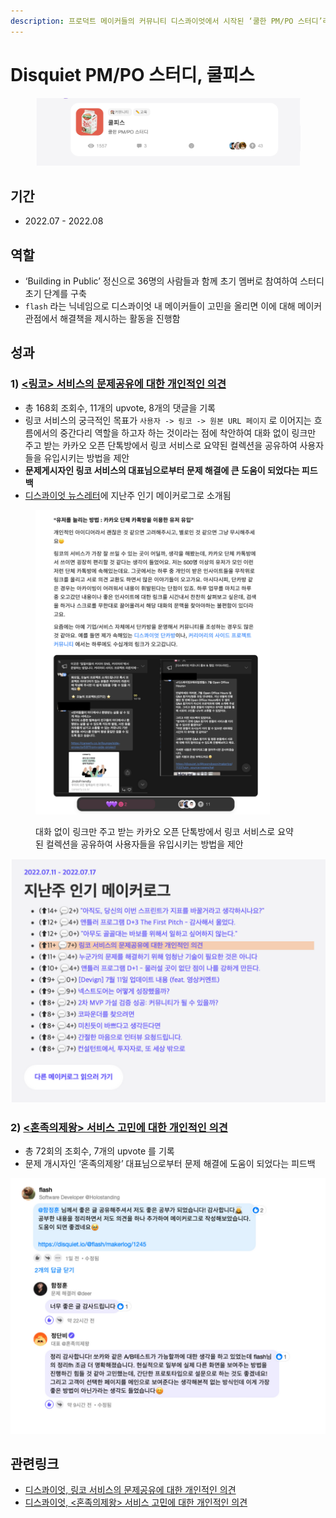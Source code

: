 ```yaml
---
description: 프로덕트 메이커들의 커뮤니티 디스콰이엇에서 시작된 ‘쿨한 PM/PO 스터디’라는 뜻의 스터디 모임에서 프로덕트 개선에 대한 글을 작성
---
```


# Disquiet PM/PO 스터디, 쿨피스

<figure><img src="../.gitbook/assets/image (132).png" alt=""><figcaption></figcaption></figure>

## 기간

* 2022.07 - 2022.08

## **역할**

* ‘Building in Public’ 정신으로 36명의 사람들과 함께 초기 멤버로 참여하여 스터디 초기 단계를 구축
* `flash` 라는 닉네임으로 디스콰이엇 내 메이커들이 고민을 올리면 이에 대해 메이커 관점에서 해결책을 제시하는 활동을 진행함

## **성과**

### 1) [<링코> 서비스의 문제공유에 대한 개인적인 의견](https://disquiet.io/@flash/makerlog/1140)

* 총 168회 조회수, 11개의 upvote, 8개의 댓글을 기록
* 링코 서비스의 궁극적인 목표가 `사용자 -> 링코 -> 원본 URL 페이지` 로 이어지는 흐름에서의 중간다리 역할을 하고자 하는 것이라는 점에 착안하여 대화 없이 링크만 주고 받는 카카오 오픈 단톡방에서 링코 서비스로 요약된 컬렉션을 공유하여 사용자들을 유입시키는 방법을 제안
* **문제게시자인 링코 서비스의 대표님으로부터 문제 해결에 큰 도움이 되었다는 피드백**
* [디스콰이엇 뉴스레터](https://stibee.com/api/v1.0/emails/share/hBRs2GUbFdW7yxIHvJCGFPlVS2Vk0Mk=)에 지난주 인기 메이커로그로 소개됨

<figure><img src="../.gitbook/assets/image (1).png" alt="" width="375"><figcaption><p>대화 없이 링크만 주고 받는 카카오 오픈 단톡방에서 링코 서비스로 요약된 컬렉션을 공유하여 사용자들을 유입시키는 방법을 제안</p></figcaption></figure>

![디스콰이엇 뉴스레터에 지난주 인기 메이커로그로 소개됨](../.gitbook/assets/culpis-03.png)

### 2) [<혼족의제왕> 서비스 고민에 대한 개인적인 의견](https://disquiet.io/@flash/makerlog/1245)

* 총 72회의 조회수, 7개의 upvote 를 기록
* 문제 개시자인 ‘혼족의제왕’ 대표님으로부터 문제 해결에 도움이 되었다는 피드백

![문제 개시자인 ‘혼족의제왕’ 대표님으로부터 문제 해결에 도움이 되었다는 피드백](../.gitbook/assets/culpis-06.png)

## 관련링크

* [디스콰이엇, 링코 서비스의 문제공유에 대한 개인적인 의견](https://disquiet.io/@flash/makerlog/1140)
* [디스콰이엇, <혼족의제왕> 서비스 고민에 대한 개인적인 의견](https://disquiet.io/@flash/makerlog/1245)
